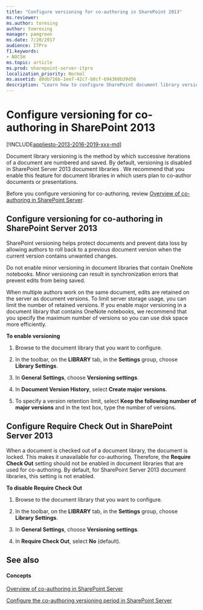 ```yaml
---
title: "Configure versioning for co-authoring in SharePoint 2013"
ms.reviewer: 
ms.author: toresing
author: tomresing
manager: pamgreen
ms.date: 7/20/2017
audience: ITPro
f1.keywords:
- NOCSH
ms.topic: article
ms.prod: sharepoint-server-itpro
localization_priority: Normal
ms.assetid: d0db716b-1ee7-42c7-b8cf-694360b39d56
description: "Learn how to configure SharePoint document library versioning settings to support co-authoring."
---
```


# Configure versioning for co-authoring in SharePoint 2013

[!INCLUDE[appliesto-2013-2016-2019-xxx-md](../includes/appliesto-2013-2016-2019-xxx-md.md)] 
  
Document library versioning is the method by which successive iterations of a document are numbered and saved. By default, versioning is disabled in SharePoint Server 2013 document libraries . We recommend that you enable this feature for document libraries in which users plan to co-author documents or presentations.
  
Before you configure versioning for co-authoring, review [Overview of co-authoring in SharePoint Server](co-authoring-overview.md).
  
    
## Configure versioning for co-authoring in SharePoint Server 2013
<a name="bkmk_vers"> </a>

SharePoint versioning helps protect documents and prevent data loss by allowing authors to roll back to a previous document version when the current version contains unwanted changes. 
  
Do not enable minor versioning in document libraries that contain OneNote notebooks. Minor versioning can result in synchronization errors that prevent edits from being saved.
  
When multiple authors work on the same document, edits are retained on the server as document versions. To limit server storage usage, you can limit the number of retained versions. If you enable major versioning in a document library that contains OneNote notebooks, we recommend that you specify the maximum number of versions so you can use disk space more efficiently. 
  
 **To enable versioning**
  
1. Browse to the document library that you want to configure.
    
2. In the toolbar, on the **LIBRARY** tab, in the **Settings** group, choose **Library Settings**.
    
3. In **General Settings**, choose **Versioning settings**.
    
4. In **Document Version History**, select **Create major versions**.
    
5. To specify a version retention limit, select **Keep the following number of major versions** and in the text box, type the number of versions. 
    
## Configure Require Check Out in SharePoint Server 2013
<a name="bkmk_req_co"> </a>

When a document is checked out of a document library, the document is locked. This makes it unavailable for co-authoring. Therefore, the **Require Check Out** setting should not be enabled in document libraries that are used for co-authoring. By default, for SharePoint Server 2013 document libraries, this setting is not enabled. 
  
 **To disable Require Check Out**
  
1. Browse to the document library that you want to configure.
    
2. In the toolbar, on the **LIBRARY** tab, in the **Settings** group, choose **Library Settings**.
    
3. In **General Settings**, choose **Versioning settings**.
    
4. In **Require Check Out**, select **No** (default). 
    
## See also
<a name="bkmk_req_co"> </a>

#### Concepts

[Overview of co-authoring in SharePoint Server](co-authoring-overview.md)
  
[Configure the co-authoring versioning period in SharePoint Server](configure-the-co-authoring-versioning-period.md)

